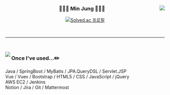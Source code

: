 <div align="center">
  
  <img align="right" src="https://github-readme-stats.vercel.app/api?username=3sally&show_icons=true&theme=dracula&hide="/>
 
  ### 👩🏻‍💻 Min Jung 👩🏻‍💻
 [![Solved.ac
프로필](http://mazassumnida.wtf/api/v2/generate_badge?boj=3sally)](https://solved.ac/3sally)
<!--   <a href="https://solved.ac/3sally"><img src="http://mazassumnida.wtf/api/mini/generate_badge?boj=3sally"/></a> -->
<!--  ---

 <a href="https://amused-viper-137.notion.site/About-MinJung-be0a2f1f0df14bdbaf4bb7a3d5fcb3e9"><img src="https://img.shields.io/badge/Notion-ffffff?style=flat-square&logo=notion&logoColor=black"/></a> 👈 포트폴리오 
  -->
 
 <br>
 
</div>
  
 ---
 
 <br>
 
<a href="https://suave-lilac-075.notion.site/b1ac3609f8a946c3a1939b5d46211e44?v=cc0f75ec13e54868a33bb57336fb9ee8"><img align="left" src="https://github-readme-stats.vercel.app/api/top-langs/?username=3sally&theme=dracula&exclude_repo=Computer-Science-Engineering&layout=compact&langs_count=10"/></a>
 
<div align="left">
 
### Once I've used...✏️
  
  Java / SpringBoot / MyBatis / JPA.QueryDSL / Servlet.JSP <br>
  Vue / Vuex / Bootstrap / HTML5 / CSS / JavaScript / jQuery <br>
  AWS EC2 / Jenkins <br>
  Notion / Jira / Git / Mattermost <br>

<!-- <img src="https://img.shields.io/badge/Java-007396?style=flat-square&logo=java&logoColor=white"/></a>
<img src="https://img.shields.io/badge/JavaScript-F7DF1E?style=flat-square&logo=javascript&logoColor=white"/></a>
<br>
<img src="https://img.shields.io/badge/VisualStudioCode-007ACC?style=flat-square&logo=visualstudiocode&logoColor=white"/>
<img src="https://img.shields.io/badge/Eclipse-2C2255?style=flat-square&logo=eclipse&logoColor=white"/>
<br>
<img src="https://img.shields.io/badge/GitHub-181717?style=flat-square&logo=github&logoColor=white"/>
<img src="https://img.shields.io/badge/Figma-F24E1E?style=flat-square&logo=figma&logoColor=white"/>
<img src="https://img.shields.io/badge/Notion-000000?style=flat-square&logo=notion&logoColor=white"/> -->
